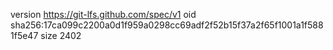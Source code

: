 version https://git-lfs.github.com/spec/v1
oid sha256:17ca099c2200a0d1f959a0298cc69adf2f52b15f37a2f65f1001a1f5881f5e47
size 2402
